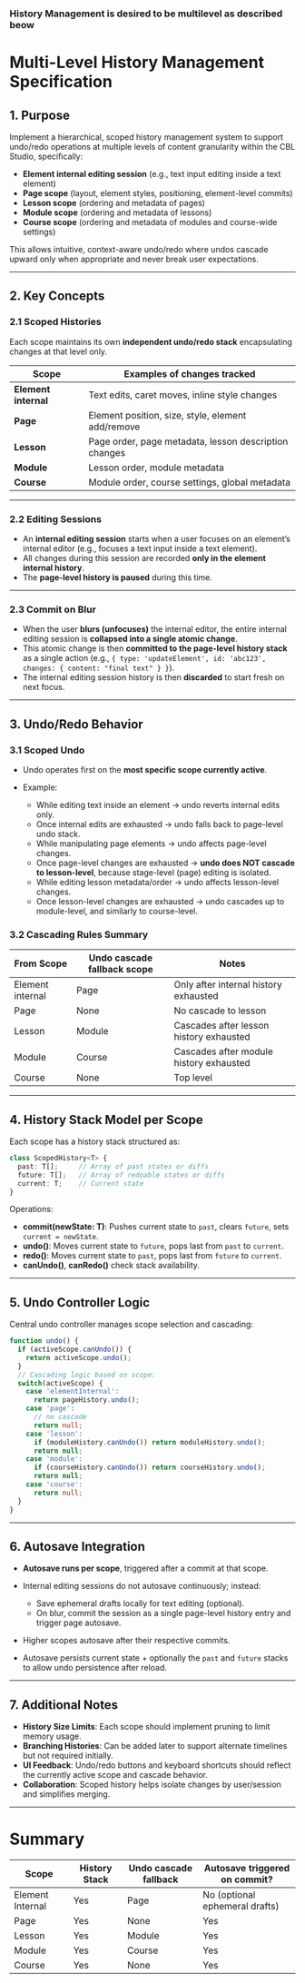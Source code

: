 ### History Management is desired to be multilevel as described beow

# **Multi-Level History Management Specification**

## 1. **Purpose**

Implement a hierarchical, scoped history management system to support undo/redo operations at multiple levels of content granularity within the CBL Studio, specifically:

* **Element internal editing session** (e.g., text input editing inside a text element)
* **Page scope** (layout, element styles, positioning, element-level commits)
* **Lesson scope** (ordering and metadata of pages)
* **Module scope** (ordering and metadata of lessons)
* **Course scope** (ordering and metadata of modules and course-wide settings)

This allows intuitive, context-aware undo/redo where undos cascade upward only when appropriate and never break user expectations.

---

## 2. **Key Concepts**

### 2.1 Scoped Histories

Each scope maintains its own **independent undo/redo stack** encapsulating changes at that level only.

| Scope                | Examples of changes tracked                           |
| -------------------- | ----------------------------------------------------- |
| **Element internal** | Text edits, caret moves, inline style changes         |
| **Page**             | Element position, size, style, element add/remove     |
| **Lesson**           | Page order, page metadata, lesson description changes |
| **Module**           | Lesson order, module metadata                         |
| **Course**           | Module order, course settings, global metadata        |

---

### 2.2 Editing Sessions

* An **internal editing session** starts when a user focuses on an element’s internal editor (e.g., focuses a text input inside a text element).
* All changes during this session are recorded **only in the element internal history**.
* The **page-level history is paused** during this time.

---

### 2.3 Commit on Blur

* When the user **blurs (unfocuses)** the internal editor, the entire internal editing session is **collapsed into a single atomic change**.
* This atomic change is then **committed to the page-level history stack** as a single action (e.g., `{ type: 'updateElement', id: 'abc123', changes: { content: "final text" } }`).
* The internal editing session history is then **discarded** to start fresh on next focus.

---

## 3. **Undo/Redo Behavior**

### 3.1 Scoped Undo

* Undo operates first on the **most specific scope currently active**.
* Example:

  * While editing text inside an element → undo reverts internal edits only.
  * Once internal edits are exhausted → undo falls back to page-level undo stack.
  * While manipulating page elements → undo affects page-level changes.
  * Once page-level changes are exhausted → **undo does NOT cascade to lesson-level**, because stage-level (page) editing is isolated.
  * While editing lesson metadata/order → undo affects lesson-level changes.
  * Once lesson-level changes are exhausted → undo cascades up to module-level, and similarly to course-level.

### 3.2 Cascading Rules Summary

| From Scope       | Undo cascade fallback scope | Notes                                   |
| ---------------- | --------------------------- | --------------------------------------- |
| Element internal | Page                        | Only after internal history exhausted   |
| Page             | None                        | No cascade to lesson                    |
| Lesson           | Module                      | Cascades after lesson history exhausted |
| Module           | Course                      | Cascades after module history exhausted |
| Course           | None                        | Top level                               |

---

## 4. **History Stack Model per Scope**

Each scope has a history stack structured as:

```ts
class ScopedHistory<T> {
  past: T[];     // Array of past states or diffs
  future: T[];   // Array of redoable states or diffs
  current: T;    // Current state
}
```

Operations:

* **commit(newState: T)**: Pushes current state to `past`, clears `future`, sets `current = newState`.
* **undo()**: Moves current state to `future`, pops last from `past` to `current`.
* **redo()**: Moves current state to `past`, pops last from `future` to `current`.
* **canUndo()**, **canRedo()** check stack availability.

---

## 5. **Undo Controller Logic**

Central undo controller manages scope selection and cascading:

```ts
function undo() {
  if (activeScope.canUndo()) {
    return activeScope.undo();
  }
  // Cascading logic based on scope:
  switch(activeScope) {
    case 'elementInternal':
      return pageHistory.undo();
    case 'page':
      // no cascade
      return null;
    case 'lesson':
      if (moduleHistory.canUndo()) return moduleHistory.undo();
      return null;
    case 'module':
      if (courseHistory.canUndo()) return courseHistory.undo();
      return null;
    case 'course':
      return null;
  }
}
```

---

## 6. **Autosave Integration**

* **Autosave runs per scope**, triggered after a commit at that scope.
* Internal editing sessions do not autosave continuously; instead:

  * Save ephemeral drafts locally for text editing (optional).
  * On blur, commit the session as a single page-level history entry and trigger page autosave.
* Higher scopes autosave after their respective commits.
* Autosave persists current state + optionally the `past` and `future` stacks to allow undo persistence after reload.

---

## 7. **Additional Notes**

* **History Size Limits**: Each scope should implement pruning to limit memory usage.
* **Branching Histories**: Can be added later to support alternate timelines but not required initially.
* **UI Feedback**: Undo/redo buttons and keyboard shortcuts should reflect the currently active scope and cascade behavior.
* **Collaboration**: Scoped history helps isolate changes by user/session and simplifies merging.

---

# Summary

| Scope            | History Stack | Undo cascade fallback | Autosave triggered on commit?  |
| ---------------- | ------------- | --------------------- | ------------------------------ |
| Element Internal | Yes           | Page                  | No (optional ephemeral drafts) |
| Page             | Yes           | None                  | Yes                            |
| Lesson           | Yes           | Module                | Yes                            |
| Module           | Yes           | Course                | Yes                            |
| Course           | Yes           | None                  | Yes                            |
